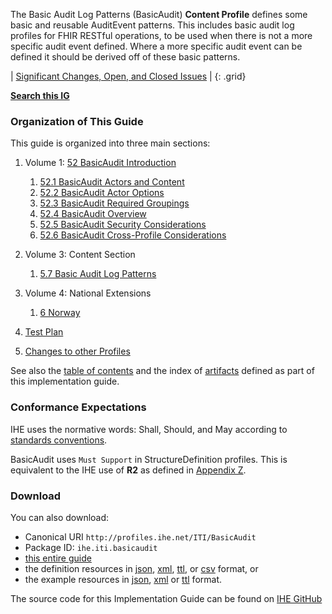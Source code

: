 The Basic Audit Log Patterns (BasicAudit) **Content Profile** defines some basic and reusable AuditEvent patterns. This includes basic audit log profiles for FHIR RESTful operations, to be used when there is not a more specific audit event defined. Where a more specific audit event can be defined it should be derived off of these basic patterns.

<div markdown="1" class="stu-note">

| [Significant Changes, Open, and Closed Issues](issues.html) |
{: .grid}

**[Search this IG](https://www.google.com/search?q=site%3Ahttps%3A%2F%2Fprofiles.ihe.net%2FITI%2FBasicAudit)**

</div>

### Organization of This Guide
This guide is organized into three main sections:

1. Volume 1: [52 BasicAudit Introduction](volume-1.html)
    1. [52.1 BasicAudit Actors and Content](volume-1.html#1521-basicaudit-actors-and-content)
    2. [52.2 BasicAudit Actor Options](volume-1.html#1522-basicaudit-actor-options)
    3. [52.3 BasicAudit Required Groupings](volume-1.html#1523-basicaudit-required-actor-grouping)
    4. [52.4 BasicAudit Overview](volume-1.html#1524-basicaudit-overview)
    5. [52.5 BasicAudit Security Considerations](volume-1.html#1525-basicaudit-security-considerations)
    6. [52.6 BasicAudit Cross-Profile Considerations](volume-1.html#1526-basicaudit-cross-profile-considerations)

2. Volume 3: Content Section
    1. [5.7 Basic Audit Log Patterns](content.html)

3. Volume 4: National Extensions
    1. [6 Norway](no.html)
	
4. [Test Plan](testplan.html)

5. [Changes to other Profiles](other.html)

See also the [table of contents](toc.html) and
the index of [artifacts](artifacts.html) defined as part of this implementation guide.

### Conformance Expectations

IHE uses the normative words: Shall, Should, and May according to [standards conventions](https://profiles.ihe.net/GeneralIntro/ch-E.html).

BasicAudit uses ```Must Support``` in StructureDefinition profiles. This is equivalent to the IHE use of **R2** as defined in [Appendix Z](https://profiles.ihe.net/ITI/TF/Volume2/ch-Z.html#z.10-profiling-conventions-for-constraints-on-fhir).

### Download 

You can also download:

* Canonical URI `http://profiles.ihe.net/ITI/BasicAudit`
* Package ID: `ihe.iti.basicaudit`
* [this entire guide](full-ig.zip)
* the definition resources in [json](definitions.json.zip), [xml](definitions.xml.zip), [ttl](definitions.ttl.zip), or [csv](csvs.zip) format, or
* the example resources in [json](examples.json.zip), [xml](examples.xml.zip) or [ttl](examples.ttl.zip) format.

The source code for this Implementation Guide can be found on [IHE GitHub](https://github.com/IHE/ITI.BasicAudit)
